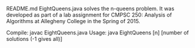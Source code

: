 README.md
EightQueens.java solves the n-queens problem. It was developed as part of a lab assignment for CMPSC 250: Analysis of Algorithms at Allegheny College in the Spring of 2015. 

Compile: javac EightQueens.java
Usage: java EightQueens [n] [number of solutions (-1 gives all)]
